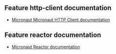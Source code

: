 ## Feature http-client documentation

- [Micronaut Micronaut HTTP Client documentation](https://docs.micronaut.io/latest/guide/index.html#httpClient)

## Feature reactor documentation

- [Micronaut Reactor documentation](https://micronaut-projects.github.io/micronaut-reactor/snapshot/guide/index.html)

